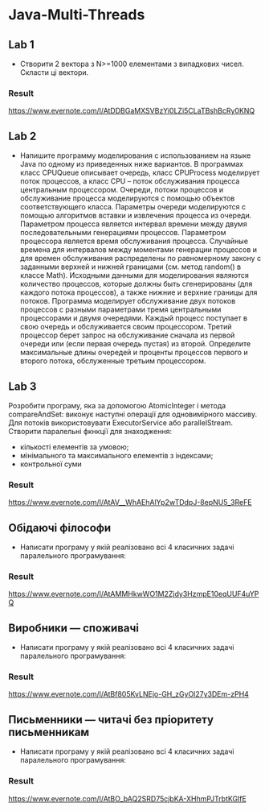 # Java-Multi-Threads

## Lab 1
* Створити 2 вектора з N>=1000 елементами з випадкових чисел. Скласти ці вектори.
### Result
https://www.evernote.com/l/AtDDBGaMXSVBzYi0LZi5CLaTBshBcRy0KNQ



## Lab 2
* Напишите программу моделирования с использованием на языке Java по одному из приведенных ниже вариантов. В программах класс CPUQueue описывает очередь, класс CPUProcess моделирует поток процессов, а класс CPU – поток обслуживания процесса центральным процессором. Очереди, потоки процессов и обслуживание процесса моделируются с помощью объектов соответствующего класса. Параметры очереди моделируются с помощью алгоритмов вставки и извлечения процесса из очереди. Параметром процесса является интервал времени между двумя последовательными генерациями процессов. Параметром процессора является время обслуживания процесса. Случайные времена для интервалов между моментами генерации процессов и для времен обслуживания распределены по равномерному закону с заданными верхней и нижней границами (см. метод random() в классе Math). Исходными данными для моделирования являются количество процессов, которые должны быть сгенерированы (для каждого потока процессов), а также нижние и верхние границы для потоков. Программа моделирует обслуживание двух потоков процессов с разными параметрами
тремя центральными процессорами и двумя очередями. Каждый процесс поступает в свою очередь и обслуживается своим процессором. Третий процессор берет запрос на обслуживание сначала из первой очереди или (если первая очередь пустая) из второй. Определите максимальные длины очередей и проценты процессов первого и второго потока, обслуженные третьим процессором.

## Lab 3
Розробити програму, яка за допомогою AtomicInteger  і метода compareAndSet:
виконує наступні операції для одновимірного массиву. Для потоків використовувати  ExecutorService або parallelStream.
Створити паралельні фкнкції для знаходження:
- кількості елементів за умовою;
- мінімального та максимального елементів з індексами;
- контрольної суми


### Result
https://www.evernote.com/l/AtAV__WhAEhAlYp2wTDdpJ-8epNU5_3ReFE


## Обідаючі філософи
* Написати програму у якій реалізовано всі 4 класичних задачі паралельного програмування:
### Result
https://www.evernote.com/l/AtAMMHkwWO1M2Zjdy3HzmpE10eqUUF4uYPQ



## Виробники — споживачі
* Написати програму у якій реалізовано всі 4 класичних задачі паралельного програмування:
### Result
https://www.evernote.com/l/AtBf805KvLNEjo-GH_zGyOl27y3DEm-zPH4


## Письменники — читачі без пріоритету письменникам
* Написати програму у якій реалізовано всі 4 класичних задачі паралельного програмування:
### Result
https://www.evernote.com/l/AtBO_bAQ2SRD75cjbKA-XHhmPJTrbtKGlfE

